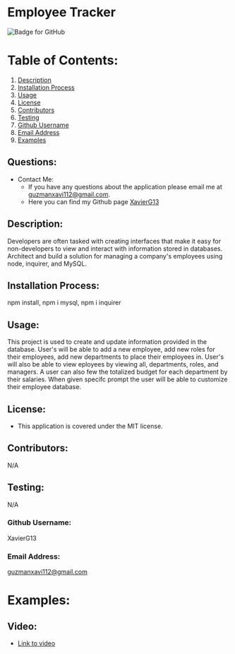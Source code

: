 # Employee Tracker
  ![Badge for GitHub](https://img.shields.io/static/v1?label=MIT&message=License&color=blue)

  # Table of Contents:

  1. [Description](#description)
  2. [Installation Process](#installation-process)
  3. [Usage](#usage)
  4. [License](#license)
  5. [Contributors](#contributors)
  6. [Testing](#testing)
  7. [Github Username](#github-username)
  8. [Email Address](#email-address)
  9. [Examples](#examples)

## Questions:
- Contact Me:
  - If you have any questions about the application please email me at guzmanxavi112@gmail.com.
  - Here you can find my Github page [XavierG13](https://github.com/XavierG13)

## Description:
  Developers are often tasked with creating interfaces that make it easy for non-developers to view and interact with information stored in databases. Architect and build a solution for managing a company's employees using node, inquirer, and MySQL.

## Installation Process:
  npm install, npm i mysql, npm i inquirer

## Usage:
  This project is used to create and update information provided in the database. User's will be able to add a new employee, add new roles for their employees, add new departments to place their employees in. User's will also be able to view eployees by viewing all, departments, roles, and managers. A user can also few the totalized budget for each department by their salaries. When given specifc prompt the user will be able to customize their employee database.

## License:
  - This application is covered under the MIT license.
  
## Contributors:
  N/A

## Testing:
  N/A

### Github Username:
  XavierG13

### Email Address:
  guzmanxavi112@gmail.com

# Examples:

## Video:
- [Link to video](https://drive.google.com/file/d/1FKybpNzXQ30f3t_JiLr82z3LVpkCxjOV/view)
